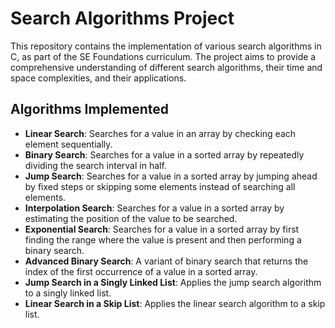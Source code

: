 # Search Algorithms Project

This repository contains the implementation of various search algorithms in C, as part of the SE Foundations curriculum. The project aims to provide a comprehensive understanding of different search algorithms, their time and space complexities, and their applications.

## Algorithms Implemented

- **Linear Search**: Searches for a value in an array by checking each element sequentially.
- **Binary Search**: Searches for a value in a sorted array by repeatedly dividing the search interval in half.
- **Jump Search**: Searches for a value in a sorted array by jumping ahead by fixed steps or skipping some elements instead of searching all elements.
- **Interpolation Search**: Searches for a value in a sorted array by estimating the position of the value to be searched.
- **Exponential Search**: Searches for a value in a sorted array by first finding the range where the value is present and then performing a binary search.
- **Advanced Binary Search**: A variant of binary search that returns the index of the first occurrence of a value in a sorted array.
- **Jump Search in a Singly Linked List**: Applies the jump search algorithm to a singly linked list.
- **Linear Search in a Skip List**: Applies the linear search algorithm to a skip list.
